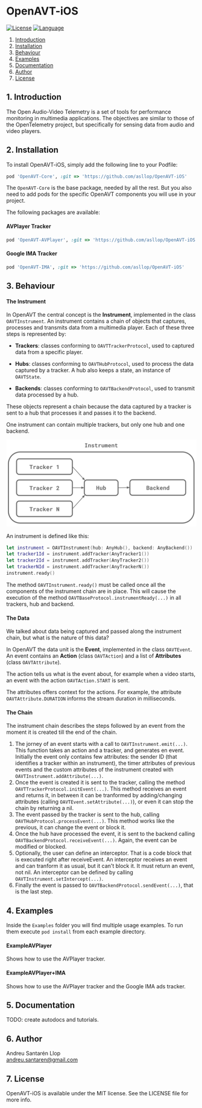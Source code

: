 # OpenAVT-iOS

[![License](https://img.shields.io/github/license/asllop/OpenAVT-iOS)](https://github.com/asllop/OpenAVT-iOS)
[![Language](https://img.shields.io/badge/language-Swift-orange)](https://github.com/asllop/OpenAVT-iOS)

1. [ Introduction ](#intro)
2. [ Installation ](#install)
3. [ Behaviour ](#behav)
4. [ Examples ](#examp)
5. [ Documentation ](#doc)
6. [ Author ](#auth)
7. [ License ](#lice)

<a name="intro"></a>
## 1. Introduction

The Open Audio-Video Telemetry is a set of tools for performance monitoring in multimedia applications. The objectives are similar to those of the OpenTelemetry project, but specifically for sensing data from audio and video players.

<a name="install"></a>
## 2. Installation

To install OpenAVT-iOS, simply add the following line to your Podfile:

```ruby
pod 'OpenAVT-Core', :git => 'https://github.com/asllop/OpenAVT-iOS'
```

The `OpenAVT-Core` is the base package, needed by all the rest. But you also need to add pods for the specific OpenAVT components you will use in your project.

The following packages are available:

#### AVPlayer Tracker

```ruby
pod 'OpenAVT-AVPlayer', :git => 'https://github.com/asllop/OpenAVT-iOS'
```

#### Google IMA Tracker

```ruby
pod 'OpenAVT-IMA', :git => 'https://github.com/asllop/OpenAVT-iOS'
```

<a name="behav"></a>
## 3. Behaviour

#### The Instrument

In OpenAVT the central concept is the **Instrument**, implemented in the class `OAVTInstrument`. An instrument contains a chain of objects that captures, processes and transmits data from a multimedia player. Each of these three steps is represented by:

- **Trackers**: classes conforming to `OAVTTrackerProtocol`, used to captured data from a specific player.

- **Hubs**: classes conforming to `OAVTHubProtocol`, used to process the data captured by a tracker. A hub also keeps a state, an instance of `OAVTState`.

- **Backends**: classes conforming to `OAVTBackendProtocol`, used to transmit data processed by a hub.

These objects represent a chain because the data captured by a tracker is sent to a hub that processes it and passes it to the backend.

One instrument can contain multiple trackers, but only one hub and one backend.

![Alt text](./oavtinstrument_diag.svg)

An instrument is defined like this:

```swift
let instrument = OAVTInstrument(hub: AnyHub(), backend: AnyBackend())
let tracker1Id = instrument.addTracker(AnyTracker1())
let tracker2Id = instrument.addTracker(AnyTracker2())
let trackerNId = instrument.addTracker(AnyTrackerN())
instrument.ready()
```

The method `OAVTInstrument.ready()` must be called once all the components of the instrument chain are in place. This will cause the execution of the method `OAVTBaseProtocol.instrumentReady(...)` in all trackers, hub and backend.

#### The Data

We talked about data being captured and passed along the instrument chain, but what is the nature of this data?

In OpenAVT the data unit is the **Event**, implemented in the class `OAVTEvent`. An event contains an **Action** (class `OAVTAction`) and a list of **Attributes** (class `OAVTAttribute`).

The action tells us what is the event about, for example when a video starts, an event with the action `OAVTAction.START` is sent.

The attributes offers context for the actions. For example, the attribute `OAVTAttribute.DURATION` informs the stream duration in milliseconds.

#### The Chain

The instrument chain describes the steps followed by an event from the moment it is created till the end of the chain.

1. The jorney of an event starts with a call to `OAVTInstrument.emit(...)`. This function takes an action and a tracker, and generates en event. Initially the event only contains few attributes: the sender ID (that identifies a tracker within an instrument), the timer attributes of previous events and the custom attributes of the instrument created with `OAVTInstrument.addAttribute(...)`.
2. Once the event is created it is sent to the tracker, calling the method `OAVTTrackerProtocol.initEvent(...)`. This method receives an event and returns it, in between it can be tranformed by adding/changing attributes (calling `OAVTEvent.setAttribute(...)`), or even it can stop the chain by returning a nil.
3. The event passed by the tracker is sent to the hub, calling `OAVTHubProtocol.processEvent(...)`. This method works like the previous, it can change the event or block it.
4. Once the hub have processed the event, it is sent to the backend calling `OAVTBackendProtocol.receiveEvent(...)`. Again, the event can be modified or blocked.
5. Optionally, the user can define an interceptor. That is a code block that is executed right after receiveEvent. An interceptor receives an event and can tranform it as usual, but it can't block it. It must return an event, not nil. An interceptor can be defined by calling `OAVTInstrument.setIntercept(...)`.
6. Finally the event is passed to `OAVTBackendProtocol.sendEvent(...)`, that is the last step.

<a name="examp"></a>
## 4. Examples

Inside the `Examples` folder you will find multiple usage examples. To run them execute `pod install` from each example directory.

#### ExampleAVPlayer

Shows how to use the AVPlayer tracker.

#### ExampleAVPlayer+IMA

Shows how to use the AVPlayer tracker and the Google IMA ads tracker.

<a name="doc"></a>
## 5. Documentation

TODO: create autodocs and tutorials.

<a name="auth"></a>
## 6. Author

Andreu Santarén Llop<br>
<andreu.santaren@gmail.com>

<a name="lice"></a>
## 7. License

OpenAVT-iOS is available under the MIT license. See the LICENSE file for more info.
